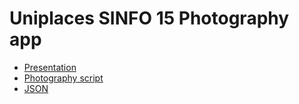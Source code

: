 # Uniplaces SINFO 15 Photography app

* [Presentation](sinfo15-presentation.pdf)
* [Photography script](photography-script.pdf)
* [JSON](photography.json)
